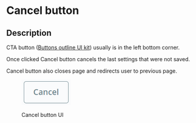# Cancel button

## Description

CTA button ([Buttons outline UI kit](https://build.prestashop.com/prestashop-ui-kit/?path=/story/buttons--outline)) usually is in the left bottom corner.&#x20;

Once clicked Cancel button cancels the last settings that were not saved.&#x20;

Cancel button also closes page and redirects user to previous page.

<figure><img src="../../../.gitbook/assets/image (1) (5) (1).png" alt=""><figcaption><p>Cancel button UI</p></figcaption></figure>
